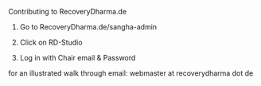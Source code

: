 Contributing to  RecoveryDharma.de

1.	Go to RecoveryDharma.de/sangha-admin

2.	Click on RD-Studio 

3. Log in with Chair email & Password 

for an illustrated walk through email: webmaster at recoverydharma dot de
